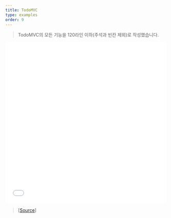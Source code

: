 ```yaml
---
title: TodoMVC
type: examples
order: 9
---
```


> TodoMVC의 모든 기능을 120라인 이하(주석과 빈칸 제외)로 작성했습니다.

<iframe width="100%" height="500" src="todomvc/index.html" allowfullscreen="allowfullscreen" frameborder="0"></iframe>

> [[Source](https://github.com/vuejs/vue/tree/dev/examples/todomvc)]
